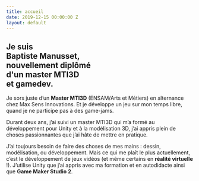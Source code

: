 ```yaml
---
title: accueil
date: 2019-12-15 00:00:00 Z
layout: default
---
```


## Je suis<br>**Baptiste Manusset**,<br>  nouvellement diplômé<br> d'un **master MTI3D** <br> et **gamedev**.

Je sors juste d’un **Master MTI3D** (ENSAM/Arts et Métiers) en alternance chez Max Sens Innovations. Et je développe un jeu sur mon temps libre, quand je ne participe pas à des game-jams.

Durant deux ans, j’ai suivi un master MTI3D qui m’a formé au développement pour Unity et à la modélisation 3D, j’ai appris plein de choses passionnantes que j’ai hâte de mettre en pratique.

J’ai toujours besoin de faire des choses de mes mains : dessin, modélisation, ou développement. Mais ce qui me plaît le plus actuellement, c’est le développement de jeux vidéos (et même certains en **réalité virtuelle** !). J’utilise Unity que j’ai appris avec ma formation et en autodidacte ainsi que **Game Maker Studio 2**.
<br>
